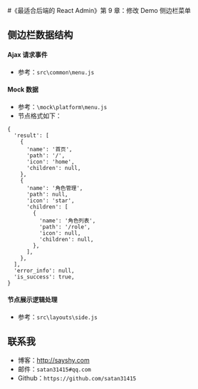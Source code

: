 #《最适合后端的 React Admin》第 9 章：修改 Demo 侧边栏菜单


## 侧边栏数据结构

#### Ajax 请求事件

- 参考：`src\common\menu.js`

#### Mock 数据

- 参考：`\mock\platform\menu.js`
- 节点格式如下：

```
{
  'result': [
    {
      'name': '首页',
      'path': '/',
      'icon': 'home',
      'children': null,
    },
    {
      'name': '角色管理',
      'path': null,
      'icon': 'star',
      'children': [
        {
          'name': '角色列表',
          'path': '/role',
          'icon': null,
          'children': null,
        },
      ],
    },
  ],
  'error_info': null,
  'is_success': true,
}
```

#### 节点展示逻辑处理

- 参考：`src\layouts\side.js`


## 联系我

- 博客：<http://sayshy.com>
- 邮件：`satan31415#qq.com`
- Github：`https://github.com/satan31415`
